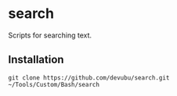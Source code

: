 # search
Scripts for searching text.

## Installation

    git clone https://github.com/devubu/search.git ~/Tools/Custom/Bash/search
